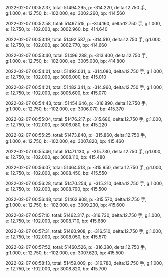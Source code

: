 2022-02-07 00:52:37, total: 51494.295, p: -314.220, delta:12.750 手, g:1.000, e: 12.750, b: -102.000, ep: 3002.260, bp: 414.560

2022-02-07 00:52:58, total: 51497.515, p: -314.160, delta:12.750 手, g:1.000, e: 12.750, b: -102.000, ep: 3002.960, bp: 414.640

2022-02-07 00:53:19, total: 51492.587, p: -314.510, delta:12.750 手, g:1.000, e: 12.750, b: -102.000, ep: 3002.770, bp: 414.660

2022-02-07 00:53:40, total: 51496.288, p: -313.400, delta:12.750 手, g:1.000, e: 12.750, b: -102.000, ep: 3005.000, bp: 414.800

2022-02-07 00:54:01, total: 51492.031, p: -314.080, delta:12.750 手, g:1.000, e: 12.750, b: -102.000, ep: 3006.000, bp: 415.010

2022-02-07 00:54:21, total: 51482.341, p: -314.960, delta:12.750 手, g:1.000, e: 12.750, b: -102.000, ep: 3005.600, bp: 415.070

2022-02-07 00:54:43, total: 51454.646, p: -316.890, delta:12.750 手, g:1.000, e: 12.750, b: -102.000, ep: 3006.070, bp: 415.370

2022-02-07 00:55:04, total: 51476.217, p: -315.680, delta:12.750 手, g:1.000, e: 12.750, b: -102.000, ep: 3006.080, bp: 415.220

2022-02-07 00:55:25, total: 51473.840, p: -315.860, delta:12.750 手, g:1.000, e: 12.750, b: -102.000, ep: 3007.820, bp: 415.460

2022-02-07 00:55:46, total: 51471.130, p: -315.730, delta:12.750 手, g:1.000, e: 12.750, b: -102.000, ep: 3008.110, bp: 415.480

2022-02-07 00:56:07, total: 51464.513, p: -315.950, delta:12.750 手, g:1.000, e: 12.750, b: -102.000, ep: 3008.450, bp: 415.550

2022-02-07 00:56:28, total: 51470.254, p: -315.210, delta:12.750 手, g:1.000, e: 12.750, b: -102.000, ep: 3008.790, bp: 415.500

2022-02-07 00:56:48, total: 51462.908, p: -315.570, delta:12.750 手, g:1.000, e: 12.750, b: -102.000, ep: 3009.230, bp: 415.600

2022-02-07 00:57:10, total: 51462.317, p: -316.730, delta:12.750 手, g:1.000, e: 12.750, b: -102.000, ep: 3008.710, bp: 415.680

2022-02-07 00:57:31, total: 51460.908, p: -316.510, delta:12.750 手, g:1.000, e: 12.750, b: -102.000, ep: 3008.050, bp: 415.570

2022-02-07 00:57:52, total: 51460.526, p: -316.380, delta:12.750 手, g:1.000, e: 12.750, b: -102.000, ep: 3007.620, bp: 415.500

2022-02-07 00:58:13, total: 51459.009, p: -316.780, delta:12.750 手, g:1.000, e: 12.750, b: -102.000, ep: 3008.820, bp: 415.700